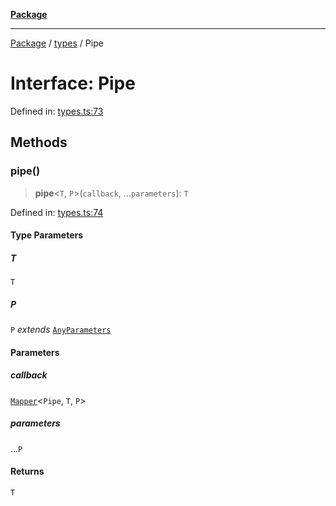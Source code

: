 [**Package**](../../README.md)

***

[Package](../../modules.md) / [types](../README.md) / Pipe

# Interface: Pipe

Defined in: [types.ts:73](https://github.com/AlexXanderGrib/monads-io/blob/d65e47796764202dffd7314b61c2ea9cedbb26e8/src/types.ts#L73)

## Methods

### pipe()

> **pipe**\<`T`, `P`\>(`callback`, ...`parameters`): `T`

Defined in: [types.ts:74](https://github.com/AlexXanderGrib/monads-io/blob/d65e47796764202dffd7314b61c2ea9cedbb26e8/src/types.ts#L74)

#### Type Parameters

##### T

`T`

##### P

`P` *extends* [`AnyParameters`](../type-aliases/AnyParameters.md)

#### Parameters

##### callback

[`Mapper`](../type-aliases/Mapper.md)\<`Pipe`, `T`, `P`\>

##### parameters

...`P`

#### Returns

`T`
